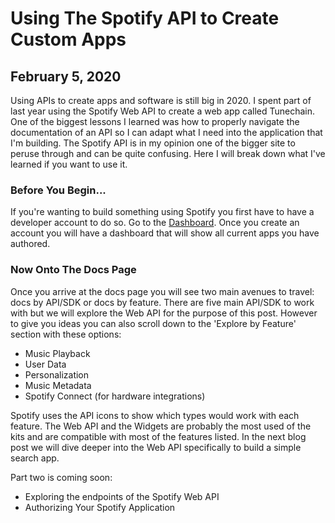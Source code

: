 # Using The Spotify API to Create Custom Apps

## February 5, 2020

Using APIs to create apps and software is still big in 2020. I spent part of last year using the Spotify Web API to create a web app called Tunechain. One of the biggest lessons I learned was how to properly navigate the documentation of an API so I can adapt what I need into the application that I'm building. The Spotify API is in my opinion one of the bigger site to peruse through and can be quite confusing. Here I will break down what I've learned if you want to use it.

### Before You Begin...

If you're wanting to build something using Spotify you first have to have a developer account to do so. Go to the [Dashboard](https://developer.spotify.com/dashboard/login). Once you create an account you will have a dashboard that will show all current apps you have authored.

### Now Onto The Docs Page

Once you arrive at the docs page you will see two main avenues to travel: docs by API/SDK or docs by feature. There are five main API/SDK to work with but we will explore the Web API for the purpose of this post. However to give you ideas you can also scroll down to the 'Explore by Feature' section with these options:

- Music Playback
- User Data
- Personalization
- Music Metadata
- Spotify Connect (for hardware integrations)

Spotify uses the API icons to show which types would work with each feature. The Web API and the Widgets are probably the most used of the kits and are compatible with most of the features listed. In the next blog post we will dive deeper into the Web API specifically to build a simple search app.

Part two is coming soon:

- Exploring the endpoints of the Spotify Web API
- Authorizing Your Spotify Application
